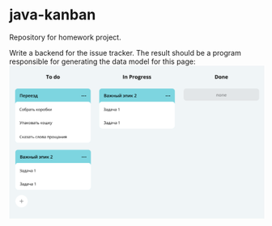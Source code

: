 # java-kanban
Repository for homework project.

Write a backend for the issue tracker.
The result should be a program responsible for generating the data model for this page:
![img.png](img.png)

